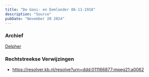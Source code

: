 ```yaml
---
title: "De Gooi- en Eemlander 06-11-1918"
description: "Source"
pubDate: "November 20 2024"
---
```


### Archief
[Delpher](https://www.delpher.nl)

### Rechtstreekse Verwijzingen
- https://resolver.kb.nl/resolve?urn=ddd:011166877:mpeg21:a0062